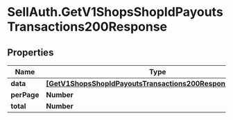 # SellAuth.GetV1ShopsShopIdPayoutsTransactions200Response

## Properties

Name | Type | Description | Notes
------------ | ------------- | ------------- | -------------
**data** | [**[GetV1ShopsShopIdPayoutsTransactions200ResponseDataInner]**](GetV1ShopsShopIdPayoutsTransactions200ResponseDataInner.md) |  | [optional] 
**perPage** | **Number** |  | [optional] 
**total** | **Number** |  | [optional] 


